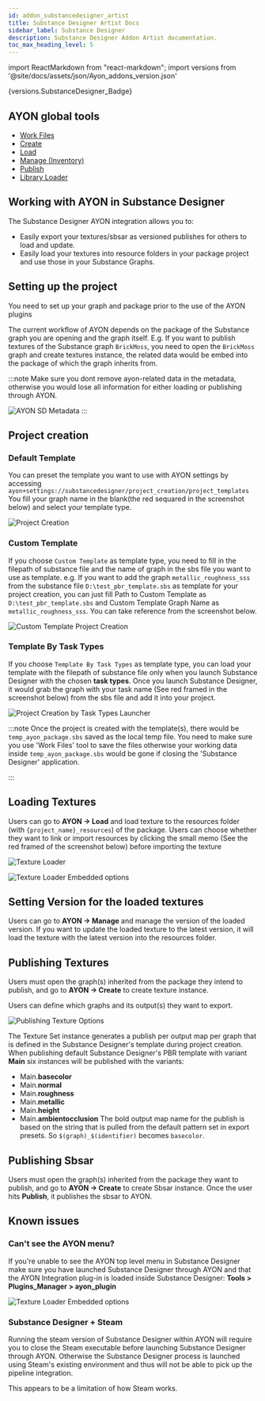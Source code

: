 ```yaml
---
id: addon_substancedesigner_artist
title: Substance Designer Artist Docs
sidebar_label: Substance Designer
description: Substance Designer Addon Artist documentation.
toc_max_heading_level: 5
---
```


import ReactMarkdown from "react-markdown";
import versions from '@site/docs/assets/json/Ayon_addons_version.json'

<ReactMarkdown>
{versions.SubstanceDesigner_Badge}
</ReactMarkdown>

## AYON global tools

-   [Work Files](artist_tools_workfiles.md)
-   [Create](artist_tools_creator.md)
-   [Load](artist_tools_loader.md)
-   [Manage (Inventory)](artist_tools_inventory.md)
-   [Publish](artist_tools_publisher.md)
-   [Library Loader](artist_tools_library_loader.md)

## Working with AYON in Substance Designer

The Substance Designer AYON integration allows you to:
- Easily export your textures/sbsar as versioned publishes for others to load and update.
- Easily load your textures into resource folders in your package project and use those
    in your Substance Graphs.

## Setting up the project

You need to set up your graph and package prior to the use of the AYON plugins

The current workflow of AYON depends on the package of the Substance graph you are opening
and the graph itself.
E.g. If you want to publish textures of the Substance graph `BrickMoss`, you need to
open the `BrickMoss` graph and create textures instance, the related data would be embed into
the package of which the graph inherits from.

:::note
Make sure you dont remove ayon-related data in the metadata, otherwise you would lose all
information for either loading or publishing through AYON.

![AYON SD Metadata](assets/substance_designer_ayon_metadata.png)
:::

## Project creation

### Default Template
You can preset the template you want to use with AYON settings by accessing
`ayon+settings://substancedesigner/project_creation/project_templates`
You fill your graph name in the blank(the red sequared in the screenshot below)
and select your template type.

![Project Creation](assets/substance_designer_project_creation_ayon_setting.png)

### Custom Template
If you choose `Custom Template` as template type, you need to fill in the
filepath of substance file and the name of graph in the sbs file you want to use
as template.
e.g. If you want to add the graph `metallic_roughness_sss` from the substance file
`D:\test_pbr_template.sbs` as template for your project creation, you can just fill
Path to Custom Template as `D:\test_pbr_template.sbs` and Custom Template Graph Name
as `metallic_roughness_sss`. You can take reference from the screenshot below.

![Custom Template Project Creation](assets/substance_designer_custom_template_project_creation.png)

### Template By Task Types
If you choose `Template By Task Types` as template type, you can load your template with
the filepath of substance file only when you launch Substance Designer with the
chosen **task types**. Once you launch Substance Designer, it would grab the graph with your task
name (See red framed in the screenshot below) from the sbs file and add it into your project.

![Project Creation by Task Types Launcher](assets/substance_designer_project_creation_task_types.png)

:::note
Once the project is created with the template(s), there would be `temp_ayon_package.sbs`
saved as the local temp file. You need to make sure you use 'Work Files' tool to save the files otherwise
your working data inside `temp_ayon_package.sbs` would be gone if closing the 'Substance Designer' application.

:::

## Loading Textures

Users can go to **AYON -> Load** and load texture to the resources folder
(with `{project_name}_resources`) of the package.
Users can choose whether they want to link or import resources by clicking the small memo
(See the red framed of the screenshot below) before importing the texture

![Texture Loader](assets/substance_designer_texture_loader_option.png)

![Texture Loader Embedded options](assets/substance_designer_embedded_options_for_texture_loader.png)

## Setting Version for the loaded textures

Users can go to **AYON -> Manage** and manage the version of the loaded version.
If you want to update the loaded texture to the latest version, it will load the texture
with the latest version into the resources folder.

## Publishing Textures

Users must open the graph(s) inherited from the package they intend to publish,
and go to **AYON -> Create** to create texture instance.

Users can define which graphs and its output(s) they want to export.

![Publishing Texture Options](assets/substance_designer_publish_texture_options.png)

The Texture Set instance generates a publish per output map per graph that is defined in
the Substance Designer's template during project creation.
When publishing default Substance Designer's PBR template with variant **Main** six
instances will be published with the variants:
- Main.**basecolor**
- Main.**normal**
- Main.**roughness**
- Main.**metallic**
- Main.**height**
- Main.**ambientocclusion**
The bold output map name for the publish is based on the string that is pulled
from the default pattern set in export presets.
So `$(graph)_$(identifier)` becomes `basecolor`.

## Publishing Sbsar

Users must open the graph(s) inherited from the package
they want to publish, and go to **AYON -> Create** to create Sbsar instance.
Once the user hits **Publish**, it publishes the sbsar to AYON.

## Known issues

### Can't see the AYON menu?

<div class="row">
<div class="col">

If you're unable to see the AYON top level menu in Substance Designer make
sure you have launched Substance Designer through AYON and that the AYON
Integration plug-in is loaded inside Substance Designer: **Tools > Plugins_Manager > ayon_plugin**

</div>
<div class="col">

![Texture Loader Embedded options](assets/substance_designer_ayon_menu.png)
</div>
</div>


### Substance Designer + Steam

Running the steam version of Substance Designer within AYON will require you
to close the Steam executable before launching Substance Designer through AYON.
Otherwise the Substance Designer process is launched using Steam's existing
environment and thus will not be able to pick up the pipeline integration.

This appears to be a limitation of how Steam works.
